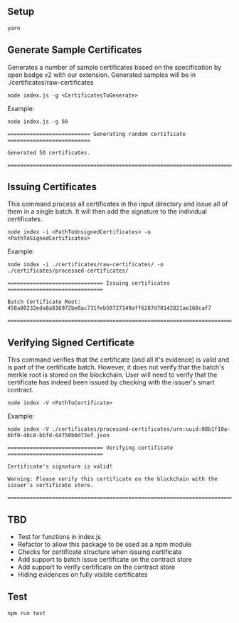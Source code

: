 ## Setup

```
yarn
```

## Generate Sample Certificates

Generates a number of sample certificates based on the specification by open badge v2 with our extension. Generated samples will be in ./certificates/raw-certificates

```
node index.js -g <CertificatesToGenerate>
```

Example:

```
node index.js -g 50

========================== Generating random certificate ==========================

Generated 50 certificates.

===================================================================================
```

## Issuing Certificates

This command process all certificates in the input directory and issue all of them in a single batch. It will then add the signature to the individual certificates. 

```
node index -i <PathToUnsignedCertificates> -o <PathToSignedCertificates>
```

Example:
```
node index -i ./certificates/raw-certificates/ -o ./certificates/processed-certificates/

============================== Issuing certificates ==============================

Batch Certificate Root:
458a80232eda8a816972be8ac731feb50727149aff6287d70142821ae160caf7

===================================================================================
```

## Verifying Signed Certificate

This command verifies that the certificate (and all it's evidence) is valid and is part of the certificate batch. However, it does not verify that the batch's merkle root is stored on the blockchain. User will need to verify that the certificate has indeed been issued by checking with the issuer's smart contract. 

```
node index -V <PathToCertificate>
```

Example:
```
node index -V ./certificates/processed-certificates/urn:uuid:08b1f10a-6bf0-46c8-bbfd-64750b0d73ef.json

============================== Verifying certificate ==============================

Certificate's signature is valid!

Warning: Please verify this certificate on the blockchain with the issuer's certificate store.

===================================================================================
```

## TBD

- Test for functions in index.js
- Refactor to allow this package to be used as a npm module
- Checks for certificate structure when issuing certificate
- Add support to batch issue certificate on the contract store
- Add support to verify certificate on the contract store
- Hiding evidences on fully visible certificates

## Test

```
npm run test
```